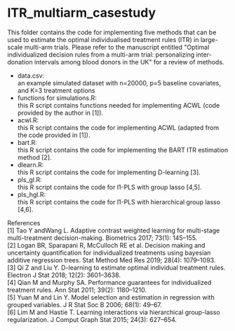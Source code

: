 # ITR_multiarm_casestudy
This folder contains the code for implementing five methods that can be used to estimate the optimal individualised treatment rules (ITR) in large-scale multi-arm trials. Please refer to the manuscript entitled "Optimal individualized decision rules from a multi-arm trial: personalizing inter-donation intervals among blood donors in the UK" for a review of methods.

- data.csv: <br />
  an example simulated dataset with n=20000, p=5 baseline covariates, and K=3 treatment options 
- functions for simulations.R: <br />
  this R script contains functions needed for implementing ACWL (code provided by the author in [1]).
- acwl.R: <br />
  this R script contains the code for implementing ACWL (adapted from the code provided in [1]).
- bart.R: <br />
  this R script contains the code for implementing the BART ITR estimation method [2].
- dlearn.R: <br /> 
  this R script contains the code for implementing D-learning [3].
- pls_gl.R: <br /> 
  this R script contains the code for l1-PLS with group lasso [4,5].
- pls_hgl.R: <br /> 
  this R script contains the code for l1-PLS with hierarchical group lasso [4,6].



References<br />
[1] Tao Y andWang L. Adaptive contrast weighted learning for multi-stage multi-treatment decision-making. Biometrics
2017; 73(1): 145–155.<br />
[2] Logan BR, Sparapani R, McCulloch RE et al. Decision making and uncertainty quantification for individualized treatments using bayesian additive regression trees. Stat Method Med Res 2019; 28(4): 1079–1093.<br />
[3] Qi Z and Liu Y. D-learning to estimate optimal individual treatment rules. Electron J Stat 2018; 12(2): 3601–3638.<br />
[4] Qian M and Murphy SA. Performance guarantees for individualized treatment rules. Ann Stat 2011; 39(2): 1180–1210.<br />
[5] Yuan M and Lin Y. Model selection and estimation in regression with grouped variables. J R Stat Soc B 2006; 68(1): 49–67.<br />
[6] Lim M and Hastie T. Learning interactions via hierarchical group-lasso regularization. J Comput Graph Stat 2015; 24(3): 627–654.
